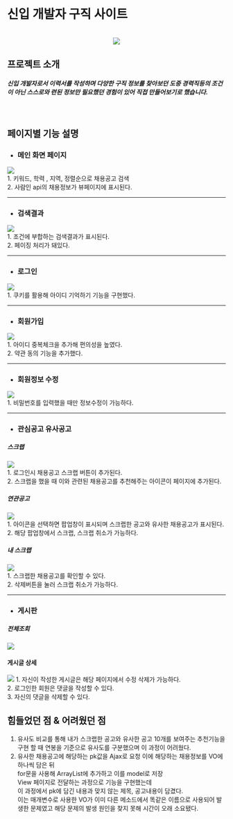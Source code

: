 # 신입 개발자 구직 사이트
<p align="center">
  <br>
 <img src="https://raw.githubusercontent.com/KangSeongJun98/KangSeongJun98.github.io/main/assets/img/portfolio/detail/%EA%B5%AC%EC%A7%81%EC%82%AC%EC%9D%B4%ED%8A%B8%ED%94%84%EB%A1%9C%EC%A0%9D%ED%8A%B8/%EB%A9%94%EC%9D%B8.png">
  <br>
</p>

## 프로젝트 소개

<p align="justify">
<h5>신입 개발자로서 이력서를 작성하며 다양한 구직 정보를 찾아보던 도중 경력직등의 조건이 아닌 스스로와 련된 정보만 필요했던 경험이 있어 직접 만들어보기로 했습니다.</h5>

</p>
<br>

## 페이지별 기능 설명
- ### 메인 화면 페이지
<img src="https://raw.githubusercontent.com/KangSeongJun98/KangSeongJun98.github.io/main/assets/img/portfolio/detail/%EA%B5%AC%EC%A7%81%EC%82%AC%EC%9D%B4%ED%8A%B8%ED%94%84%EB%A1%9C%EC%A0%9D%ED%8A%B8/%EC%B1%84%EC%9A%A9%EA%B2%80%EC%83%89.png">
<br>
1. 키워드, 학력 , 지역, 정렬순으로 채용공고 검색<br>
2. 사람인 api의 채용정보가 뷰페이지에 표시된다.
<hr>

- ### 검색결과
<img src="https://raw.githubusercontent.com/KangSeongJun98/KangSeongJun98.github.io/main/assets/img/portfolio/detail/%EA%B5%AC%EC%A7%81%EC%82%AC%EC%9D%B4%ED%8A%B8%ED%94%84%EB%A1%9C%EC%A0%9D%ED%8A%B8/%EC%B1%84%EC%9A%A9%EA%B3%B5%EA%B3%A0%EB%93%A4.png">
<br>
1. 조건에 부합하는 검색결과가 표시된다.<br>
2. 페이징 처리가 돼있다.
<hr>

- ### 로그인
<img src="https://raw.githubusercontent.com/KangSeongJun98/KangSeongJun98.github.io/main/assets/img/portfolio/detail/%EA%B5%AC%EC%A7%81%EC%82%AC%EC%9D%B4%ED%8A%B8%ED%94%84%EB%A1%9C%EC%A0%9D%ED%8A%B8/%EB%A1%9C%EA%B7%B8%EC%9D%B8.png">
<br>
1. 쿠키를 활용해 아이디 기억하기 기능을 구현했다.
<hr>

- ### 회원가입
<img src="https://raw.githubusercontent.com/KangSeongJun98/KangSeongJun98.github.io/main/assets/img/portfolio/detail/%EA%B5%AC%EC%A7%81%EC%82%AC%EC%9D%B4%ED%8A%B8%ED%94%84%EB%A1%9C%EC%A0%9D%ED%8A%B8/%ED%9A%8C%EC%9B%90%EA%B0%80%EC%9E%85.png">
<br>
1. 아이디 중복체크을 추가해 편의성을 높였다.<br>
2. 약관 동의 기능을 추가했다.
<hr>

- ### 회원정보 수정
<img src="https://raw.githubusercontent.com/KangSeongJun98/KangSeongJun98.github.io/main/assets/img/portfolio/detail/%EA%B5%AC%EC%A7%81%EC%82%AC%EC%9D%B4%ED%8A%B8%ED%94%84%EB%A1%9C%EC%A0%9D%ED%8A%B8/%EC%A0%95%EB%B3%B4%EC%88%98%EC%A0%95.png">
<br>
1. 비밀번호를 입력했을 때만 정보수정이 가능하다.<br>
<hr>
  
- ### 관심공고 유사공고
##### 스크랩
<img src ="https://raw.githubusercontent.com/KangSeongJun98/KangSeongJun98.github.io/main/assets/img/portfolio/detail/%EA%B5%AC%EC%A7%81%EC%82%AC%EC%9D%B4%ED%8A%B8%ED%94%84%EB%A1%9C%EC%A0%9D%ED%8A%B8/%EC%8A%A4%ED%81%AC%EB%9E%A9_%EA%B4%80%EB%A0%A8%EA%B3%B5%EA%B3%A0.png">
<br>
1. 로그인시 채용공고 스크랩 버튼이 추가된다.<br>
2. 스크랩을 했을 때 이와 관련된 채용공고를 추천해주는 아이콘이 페이지에 추가된다.

##### 연관공고
<img src ="https://raw.githubusercontent.com/KangSeongJun98/KangSeongJun98.github.io/main/assets/img/portfolio/detail/%EA%B5%AC%EC%A7%81%EC%82%AC%EC%9D%B4%ED%8A%B8%ED%94%84%EB%A1%9C%EC%A0%9D%ED%8A%B8/%EC%B6%94%EC%B2%9C%EA%B3%B5%EA%B3%A0.png">
<br>
1. 아이콘을 선택하면 팝업창이 표시되며 
스크랩한 공고와 유사한 채용공고가 표시된다.<br>
2. 해당 팝업창에서 스크랩, 스크랩 취소가 가능하다.

##### 내 스크랩
<img src ="https://raw.githubusercontent.com/KangSeongJun98/KangSeongJun98.github.io/main/assets/img/portfolio/detail/%EA%B5%AC%EC%A7%81%EC%82%AC%EC%9D%B4%ED%8A%B8%ED%94%84%EB%A1%9C%EC%A0%9D%ED%8A%B8/%EC%8A%A4%ED%81%AC%EB%9E%A9.png">
<br>
1. 스크랩한 채용공고를 확인할 수 있다.<br>
2. 삭제버튼을 눌러 스크랩 취소가 가능하다.
<hr>

- ### 게시판
##### 전체조회
<img src ="https://raw.githubusercontent.com/KangSeongJun98/KangSeongJun98.github.io/main/assets/img/portfolio/detail/%EA%B5%AC%EC%A7%81%EC%82%AC%EC%9D%B4%ED%8A%B8%ED%94%84%EB%A1%9C%EC%A0%9D%ED%8A%B8/%EA%B2%8C%EC%8B%9C%ED%8C%90.png">
<br>

#### 게시글 상세
<img src ="https://raw.githubusercontent.com/KangSeongJun98/KangSeongJun98.github.io/main/assets/img/portfolio/detail/%EA%B5%AC%EC%A7%81%EC%82%AC%EC%9D%B4%ED%8A%B8%ED%94%84%EB%A1%9C%EC%A0%9D%ED%8A%B8/%EB%8C%93%EA%B8%80.png">
1. 자신이 작성한 게시글은 해당 페이지에서 수정 삭제가 가능하다.<br>
2. 로그인한 회원은 댓글을 작성할 수 있다.<br>
3. 자신의 댓글을 삭제할 수 있다.<br>

## 힘들었던 점 & 어려웠던 점

 1.  유사도 비교를 통해 내가 스크랩한 공고와 유사한 공고 10개를 보여주는 추천기능을 구현
 할 때 연봉을 기준으로 유사도를 구분했으며 이 과정이 어려웠다.<br>
 2. 유사한 채용공고에 해당하는 pk값을 Ajax로 요청 이에 해당하는 채용정보를
  VO에 하나씩 담은 뒤<br>
  for문을 사용해 ArrayList에 추가하고 이를 model로 저장<br>
  View 페이지로 전달하는 과정으로 기능을 구현했는데<br>
  이 과정에서 pk에 담긴 내용과
  맞지 않는 제목, 공고내용이 담겼다.<br> 이는 매개변수로 사용한 VO가 이미 다른 메소드에서
  똑같은 이름으로 사용되어 발생한 문제였고 해당 문제의 발생 원인을 찾지 못해 시간이
  오래 소요됐다. 
<br>
</p>
<br>
